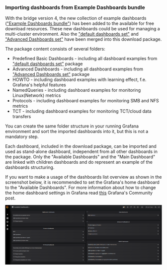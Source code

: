 ### Importing dashboards from Example Dashboards bundle

With the bridge version 4, the new collection of example dashboards (["Example Dashboards bundle"](example_dashboards_bundle.zip)) has been added to the available for free download resources. These new dashboards could be used for managing a multi-cluster environment. Also the ["default dashboards set"](default_dashboards_set.zip) and  ["Advanced Dashboards set"](Advanced_dashboard_set.zip)  have been merged into this download package.



The package content consists of several folders:

- Predefined Basic Dashboards - including all dashboard examples from ["default dashboards set"](default_dashboards_set.zip) package
- Advanced Dashboards -  including all dashboard examples from ["Advanced Dashboards set"](Advanced_dashboard_set.zip) package
- HOWTO - including dashboard examples with learning effect, f.e. Grafana's helpful features
- NamedQueries - including dashboard examples for monitoring Linux(Network) metrics
- Protocols - including dashboard examples for monitoring SMB and NFS metrics
- TCT - including dashboard examples for monitoring TCT/cloud data transfers

You can create the same folder structure in your running Grafana environment and sort the imported dashboards into it, but this is not a mandatory step.



Each dashboard, included in the download package, can be imported and used as stand-alone dashboard, independent from all other dashboards in the package.  Only the "Available Dashboards" and the "Main Dashboard" are linked with children dashboards and do represent an example of the dashboards structuring.



If you want to make a usage of the dashboards list overview as shown in the screenshot below, it is recommended to set the Grafana's home dashboard to the "Available Dashboards". For more information about how to change the home dashboard settings in Grafana read [this](https://community.grafana.com/t/change-home-dashboard/7441) Grafana's Community post.

![](AvailableDashboards.PNG)
